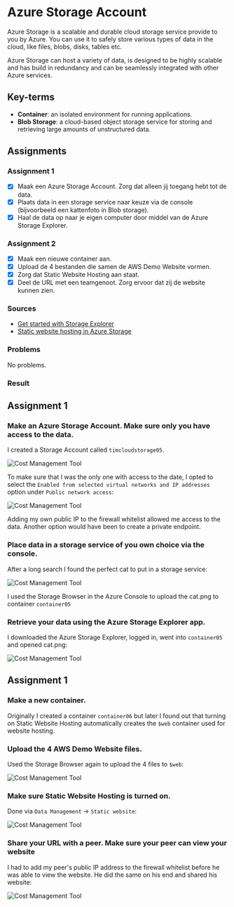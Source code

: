 # Azure Storage Account

Azure Storage is a scalable and durable cloud storage service provide to you by Azure. You can use it to safely store various types of data in the cloud, like files, blobs, disks, tables etc.

Azure Storage can host a variety of data, is designed to be highly scalable and has build in redundancy and can be seamlessly integrated with other Azure services.

## Key-terms
- **Container**: an isolated environment for running applications.
- **Blob Storage**: a cloud-based object storage service for storing and retrieving large amounts of unstructured data.

## Assignments

### Assignment 1
- [x] Maak een Azure Storage Account. Zorg dat alleen jij toegang hebt tot de data.
- [x] Plaats data in een storage service naar keuze via de console (bijvoorbeeld een kattenfoto in Blob storage).
- [x] Haal de data op naar je eigen computer door middel van de Azure Storage Explorer.

### Assignment 2

- [x] Maak een nieuwe container aan.
- [x] Upload de 4 bestanden die samen de AWS Demo Website vormen.
- [x] Zorg dat Static Website Hosting aan staat.
- [x] Deel de URL met een teamgenoot. Zorg ervoor dat zij de website kunnen zien.

### Sources
- [Get started with Storage Explorer](https://learn.microsoft.com/en-us/azure/vs-azure-tools-storage-manage-with-storage-explorer?tabs=windows)
- [Static website hosting in Azure Storage](https://learn.microsoft.com/en-us/azure/storage/blobs/storage-blob-static-website)

### Problems
No problems.

### Result

## Assignment 1

### **Make an Azure Storage Account. Make sure only you have access to the data.**

I created a Storage Account called `timcloudstorage05`.

![Cost Management Tool](../00_includes/week_04_images/screen10.png)

To make sure that I was the only one with access to the date, I opted to select the `Enabled from selected virtual networks and IP addresses` option under `Public network access`:

![Cost Management Tool](../00_includes/week_04_images/screen11.png)

Adding my own public IP to the firewall whitelist allowed me access to the data. Another option would have been to create a private endpoint.

### **Place data in a storage service of you own choice via the console.**

After a long search I found the perfect cat to put in a storage service:

![Cost Management Tool](../00_includes/week_04_images/cat.png)

I used the Storage Browser in the Azure Console to upload the cat.png to container `container05`

### **Retrieve your data using the Azure Storage Explorer app.**

I downloaded the Azure Storage Explorer, logged in, went into `container05` and opened cat.png:

![Cost Management Tool](../00_includes/week_04_images/screen12.png)

## Assignment 1

### **Make a new container.**

Originally I created a container `container06` but later I found out that turning on Static Website Hosting automatically creates the `$web` container used for website hosting.

### **Upload the 4 AWS Demo Website files.**

Used the Storage Browser again to upload the 4 files to `$web`:

![Cost Management Tool](../00_includes/week_04_images/screen13.png)

### **Make sure Static Website Hosting is turned on.**

Done via `Data Management` -> `Static website`:

![Cost Management Tool](../00_includes/week_04_images/screen14.png)

### **Share your URL with a peer. Make sure your peer can view your website**

I had to add my peer's public IP address to the firewall whitelist before he was able to view the website. He did the same on his end and shared his website:

![Cost Management Tool](../00_includes/week_04_images/screen15.png)